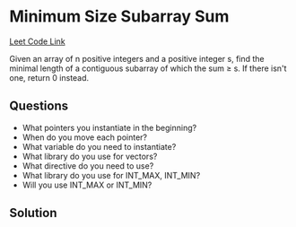 <h1>Minimum Size Subarray Sum</h1>

<a href="https://leetcode.com/problems/minimum-size-subarray-sum/">Leet Code Link</a>

Given an array of n positive integers and a positive integer s, find the minimal length of a contiguous subarray of which the sum ≥ s. If there isn't one, return 0 instead.

<h2>Questions</h2>

<ul>
    <li>What pointers you instantiate in the beginning?</li>
    <li>When do you move each pointer?</li>
    <li>What variable do you need to instantiate?</li>
    <li>What library do you use for vectors?</li>
    <li>What directive do you need to use?</li>
    <li>What library do you use for INT_MAX, INT_MIN?</li>
    <li>Will you use INT_MAX or INT_MIN?</li>
</ul>

<h2>Solution</h2>


